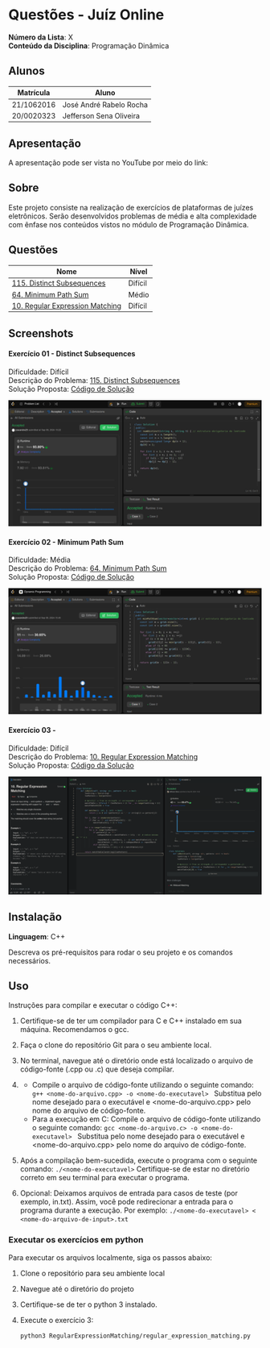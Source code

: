 # Questões - Juíz Online

**Número da Lista**: X<br>
**Conteúdo da Disciplina**: Programação Dinâmica<br>

## Alunos

| Matrícula  | Aluno                               |
| ---------- | ----------------------------------- |
| 21/1062016 | José André Rabelo Rocha |
| 20/0020323 | Jefferson Sena Oliveira         |

## Apresentação
A apresentação pode ser vista no YouTube por meio do link: 

## Sobre

Este projeto consiste na realização de exercícios de plataformas de juízes eletrônicos. Serão desenvolvidos problemas de média e alta
complexidade com ênfase nos conteúdos vistos no módulo de Programação Dinâmica. 

## Questões

| Nome                                                                                                                                        | Nível   |
| ------------------------------------------------------------------------------------------------------------------------------------------- | ------- |
| [115. Distinct Subsequences](https://leetcode.com/problems/distinct-subsequences/?envType=problem-list-v2&envId=dynamic-programming)                                                 | Difícil |
| [64. Minimum Path Sum](https://leetcode.com/problems/minimum-path-sum/description/?envType=problem-list-v2&envId=dynamic-programming)     | Médio   |
|  [10. Regular Expression Matching](https://leetcode.com/problems/regular-expression-matching/description/?envType=problem-list-v2&envId=dynamic-programming)    |  Difícil  |


## Screenshots

#### Exercício 01 - Distinct Subsequences

Dificuldade: Difícil <br>
Descrição do Problema: [115. Distinct Subsequences](https://leetcode.com/problems/distinct-subsequences/?envType=problem-list-v2&envId=dynamic-programming)  <br>
Solução Proposta: [Código de Solução](https://github.com/projeto-de-algoritmos-2024/ProgramacaoDinamica_Questoes_JuizOnline/blob/master/Distinct%20Subsequences/distinct_subsequences.cpp)  

![Exercício_1](assets/distinctsub.png)

#### Exercício 02 - Minimum Path Sum

Dificuldade: Média <br>
Descrição do Problema: [64. Minimum Path Sum](https://leetcode.com/problems/minimum-path-sum/description/?envType=problem-list-v2&envId=dynamic-programming) <br>
Solução Proposta: [Código de Solução](https://github.com/projeto-de-algoritmos-2024/ProgramacaoDinamica_Questoes_JuizOnline/blob/master/Minimum%20Path%20Sum/minimum_path_sum.cpp)  

![Exercício_2 ](assets/minimumpath.png)

#### Exercício 03 - 

Dificuldade:  Difícil<br>
Descrição do Problema: [10. Regular Expression Matching](https://leetcode.com/problems/regular-expression-matching/description/?envType=problem-list-v2&envId=dynamic-programming) <br>
Solução Proposta: [Código da Solução](https://github.com/projeto-de-algoritmos-2024/ProgramacaoDinamica_Questoes_JuizOnline)

![Resolução](/assets/regular_expression.png)

## Instalação

**Linguagem**: C++ <br>
<!-- **Framework**: (caso exista)<br> -->
Descreva os pré-requisitos para rodar o seu projeto e os comandos necessários.

## Uso

Instruções para compilar e executar o código C++:

1. Certifique-se de ter um compilador para C e C++ instalado em sua máquina. Recomendamos o gcc.

2. Faça o clone do repositório Git para o seu ambiente local.

3. No terminal, navegue até o diretório onde está localizado o arquivo de código-fonte (.cpp ou .c) que deseja compilar.

4. - Compile o arquivo de código-fonte utilizando o seguinte comando:
```g++ <nome-do-arquivo.cpp> -o <nome-do-executavel> ```
Substitua <nome-do-executavel> pelo nome desejado para o executável e <nome-do-arquivo.cpp> pelo nome do arquivo de código-fonte.
    - Para a execução em C: Compile o arquivo de código-fonte utilizando o seguinte comando:
```gcc <nome-do-arquivo.c> -o <nome-do-executavel> ```
Substitua <nome-do-executavel> pelo nome desejado para o executável e <nome-do-arquivo.cpp> pelo nome do arquivo de código-fonte.

5. Após a compilação bem-sucedida, execute o programa com o seguinte comando:
```./<nome-do-executavel>```
Certifique-se de estar no diretório correto em seu terminal para executar o programa.

6. Opcional: Deixamos arquivos de entrada para casos de teste (por exemplo, in.txt). Assim, você pode redirecionar a entrada para o programa durante a execução. Por exemplo:
```./<nome-do-executavel> < <nome-do-arquivo-de-input>.txt```

### Executar os exercícios em python

Para executar os arquivos localmente, siga os passos abaixo:

1. Clone o repositório para seu ambiente local

2. Navegue até o diretório do projeto

3. Certifique-se de ter o python 3 instalado.

4. Execute o exercício 3:

    ```bash
    python3 RegularExpressionMatching/regular_expression_matching.py
   ```


<!--## Outros

Quaisquer outras informações sobre seu projeto podem ser descritas abaixo.

-->
